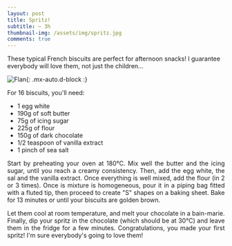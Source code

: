 ```yaml
---
layout: post
title: Spritz!
subtitle: ~ 3h
thumbnail-img: /assets/img/spritz.jpg
comments: true
---
```


These typical French biscuits are perfect for afternoon snacks! I guarantee everybody will love them, not just the children...

![Flan](/assets/img/sprit.jpg){: .mx-auto.d-block :}

For 16 biscuits, you'll need:

- 1 egg white
- 190g of soft butter
- 75g of icing sugar
- 225g of flour
- 150g of dark chocolate
- 1/2 teaspoon of vanilla extract
- 1 pinch of sea salt

<div style="text-align: justify">
<p> Start by preheating your oven at 180°C. Mix well the butter and the icing sugar, until you reach a creamy consistency. Then, add the egg white, the sal and the vanilla extract. Once everything is well mixed, add the flour (in 2 or 3 times). Once is mixture is homogeneous, pour it in a piping bag fitted with a fluted tip, then proceed to create "S" shapes on a baking sheet. Bake for 13 minutes or until your biscuits are golden brown. </p>
<p> Let them cool at room temperature, and melt your chocolate in a bain-marie. Finally, dip your spritz in the chocolate (which should be at 30°C) and leave them in the fridge for a few minutes. Congratulations, you made your first spritz! I'm sure everybody's going to love them! </p>
</div>
